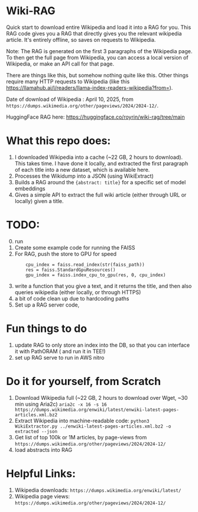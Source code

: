 # Wiki-RAG

Quick start to download entire Wikipedia and load it into a RAG for you. This RAG code gives you a RAG that directly gives you the relevant wikipedia article. It's entirely offline, so saves on requests to Wikipedia. 

Note: The RAG is generated on the first 3 paragraphs of the Wikipedia page. To then get the full page from Wikipedia, you can access a local version of Wikipedia, or make an API call for that page.

There are things like this, but somehow nothing quite like this. Other things require many HTTP requests to Wikipedia (like this https://llamahub.ai/l/readers/llama-index-readers-wikipedia?from=).

Date of download of Wikipedia : April 10, 2025, from `https://dumps.wikimedia.org/other/pageviews/2024/2024-12/`.

HuggingFace RAG here: https://huggingface.co/royrin/wiki-rag/tree/main

# What this repo does:

1. I downloaded Wikipedia into a cache (~22 GB, 2 hours to download). This takes time. I have done it locally, and extracted the first paragraph of each title into a new dataset, which is available here. 
2. Processes the Wikidump into a JSON (using WikiExtract)
3. Builds a RAG around the `{abstract: title}` for a specific set of model embeddings
4. Gives a simple API to extract the full wiki article (either through URL or locally) given a title.


# TODO:
0. run 
1. Create some example code for running the FAISS
2. For RAG, push the store to GPU for speed
    ```
        cpu_index = faiss.read_index(str(faiss_path))
        res = faiss.StandardGpuResources()
        gpu_index = faiss.index_cpu_to_gpu(res, 0, cpu_index)
    ```
3. write a function that you give a text, and it returns the title, and then also queries wikipedia (either locally, or through HTTPS)
4. a bit of code clean up due to hardcoding paths
5. Set up a RAG server code,

# Fun things to do
1. update RAG to only store an index into the DB, so that you can interface it with PathORAM ( and run it in TEE!)
2. set up RAG serve to run in AWS nitro


# Do it for yourself, from Scratch
1. Download Wikipedia full (~22 GB, 2 hours to download over Wget, ~30 min using Aria2c)
    `aria2c -x 16 -s 16 https://dumps.wikimedia.org/enwiki/latest/enwiki-latest-pages-articles.xml.bz2`
2. Extract Wikipedia into machine-readable code:
    `python3 WikiExtractor.py ../enwiki-latest-pages-articles.xml.bz2 -o extracted --json`
3. Get list of top 100k or 1M articles, by page-views from
    `https://dumps.wikimedia.org/other/pageviews/2024/2024-12/`
4. load abstracts into RAG




# Helpful Links:
1. Wikipedia downloads: `https://dumps.wikimedia.org/enwiki/latest/`
2. Wikipedia page views: `https://dumps.wikimedia.org/other/pageviews/2024/2024-12/`
